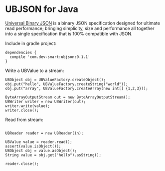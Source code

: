 # UBJSON for Java #

[Universal Binary JSON](http://ubjson.org/) is a binary JSON specification
designed for ultimate read performance; bringing simplicity, size and
performance all together into a single specification that is 100% compatible
with JSON.

Include in gradle project:

```
dependencies {
  compile 'com.dev-smart:ubjson:0.1.1'
}
```

Write a UBValue to a stream:

```
UBObject obj = UBValueFactory.createObject();
obj.put("hello", UBValueFactory.createString("world"));
obj.put("array", UBValueFactory.createArray(new int[] {1,2,3}));

ByteArrayOutputStream out = new ByteArrayOutputStream();
UBWriter writer = new UBWriter(out);
writer.write(value);
writer.close();

```


Read from stream:

```

UBReader reader = new UBReader(in);

UBValue value = reader.read();
assert(value.isObject());
UBObject obj = value.asObject();
String value = obj.get("hello").asString();

reader.close();

```